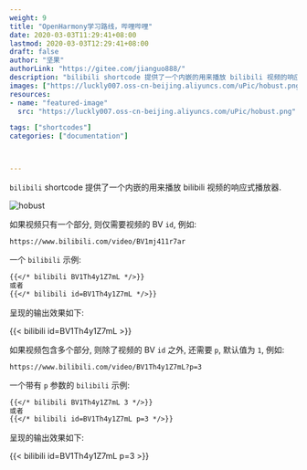 ```yaml
---
weight: 9
title: "OpenHarmony学习路线，哔哩哔哩"
date: 2020-03-03T11:29:41+08:00
lastmod: 2020-03-03T12:29:41+08:00
draft: false
author: "坚果"
authorLink: "https://gitee.com/jianguo888/"
description: "bilibili shortcode 提供了一个内嵌的用来播放 bilibili 视频的响应式播放器."
images: ["https://luckly007.oss-cn-beijing.aliyuncs.com/uPic/hobust.png"]
resources:
- name: "featured-image"
  src: "https://luckly007.oss-cn-beijing.aliyuncs.com/uPic/hobust.png"

tags: ["shortcodes"]
categories: ["documentation"]



---
```


`bilibili` shortcode 提供了一个内嵌的用来播放 bilibili 视频的响应式播放器.

![hobust](https://luckly007.oss-cn-beijing.aliyuncs.com/uPic/hobust.png)

<!--more-->

如果视频只有一个部分, 则仅需要视频的 BV `id`, 例如:

```code
https://www.bilibili.com/video/BV1mj411r7ar
```

一个 `bilibili` 示例:

```markdown
{{</* bilibili BV1Th4y1Z7mL */>}}
或者
{{</* bilibili id=BV1Th4y1Z7mL */>}}
```

呈现的输出效果如下:

{{< bilibili id=BV1Th4y1Z7mL >}}

如果视频包含多个部分, 则除了视频的 BV `id` 之外, 还需要 `p`, 默认值为 `1`, 例如:

```code
https://www.bilibili.com/video/BV1Th4y1Z7mL?p=3
```

一个带有 `p` 参数的 `bilibili` 示例:

```markdown
{{</* bilibili BV1Th4y1Z7mL 3 */>}}
或者
{{</* bilibili id=BV1Th4y1Z7mL p=3 */>}}
```

呈现的输出效果如下:

{{< bilibili id=BV1Th4y1Z7mL p=3 >}}


